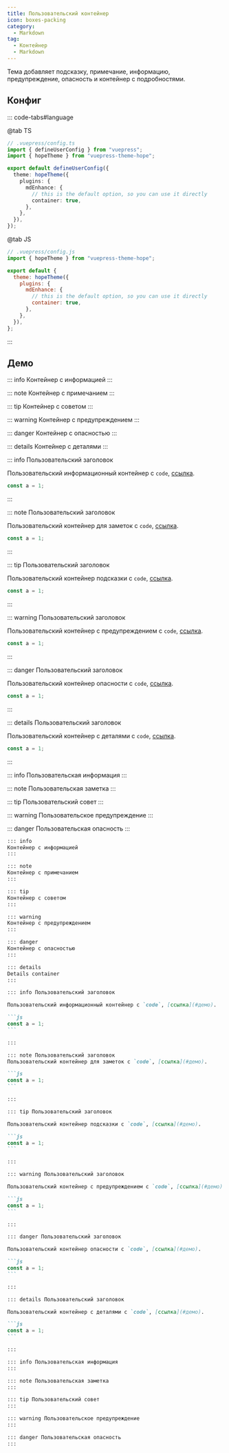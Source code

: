 ```yaml
---
title: Пользовательский контейнер
icon: boxes-packing
category:
  - Markdown
tag:
  - Контейнер
  - Markdown
---
```


Тема добавляет подсказку, примечание, информацию, предупреждение, опасность и контейнер с подробностями.

<!-- more -->

## Конфиг

::: code-tabs#language

@tab TS

```ts {8-11}
// .vuepress/config.ts
import { defineUserConfig } from "vuepress";
import { hopeTheme } from "vuepress-theme-hope";

export default defineUserConfig({
  theme: hopeTheme({
    plugins: {
      mdEnhance: {
        // this is the default option, so you can use it directly
        container: true,
      },
    },
  }),
});
```

@tab JS

```js {7-10}
// .vuepress/config.js
import { hopeTheme } from "vuepress-theme-hope";

export default {
  theme: hopeTheme({
    plugins: {
      mdEnhance: {
        // this is the default option, so you can use it directly
        container: true,
      },
    },
  }),
};
```

:::

## Демо

::: info
Контейнер с информацией
:::

::: note
Контейнер с примечанием
:::

::: tip
Контейнер с советом
:::

::: warning
Контейнер с предупреждением
:::

::: danger
Контейнер с опасностью
:::

::: details
Контейнер с деталями
:::

::: info Пользовательский заголовок

Пользовательский информационный контейнер с `code`, [ссылка](#демо).

```js
const a = 1;
```

:::

::: note Пользовательский заголовок

Пользовательский контейнер для заметок с `code`, [ссылка](#демо).

```js
const a = 1;
```

:::

::: tip Пользовательский заголовок

Пользовательский контейнер подсказки с `code`, [ссылка](#демо).

```js
const a = 1;
```

:::

::: warning Пользовательский заголовок

Пользовательский контейнер с предупреждением с `code`, [ссылка](#демо).

```js
const a = 1;
```

:::

::: danger Пользовательский заголовок

Пользовательский контейнер опасности с `code`, [ссылка](#демо).

```js
const a = 1;
```

:::

::: details Пользовательский заголовок

Пользовательский контейнер с деталями с `code`, [ссылка](#демо).

```js
const a = 1;
```

:::

::: info Пользовательская информация
:::

::: note Пользовательская заметка
:::

::: tip Пользовательский совет
:::

::: warning Пользовательское предупреждение
:::

::: danger Пользовательская опасность
:::

````md
::: info
Контейнер с информацией
:::

::: note
Контейнер с примечанием
:::

::: tip
Контейнер с советом
:::

::: warning
Контейнер с предупреждением
:::

::: danger
Контейнер с опасностью
:::

::: details
Details container
:::

::: info Пользовательский заголовок

Пользовательский информационный контейнер с `code`, [ссылка](#демо).

```js
const a = 1;
```

:::

::: note Пользовательский заголовок
Пользовательский контейнер для заметок с `code`, [ссылка](#демо).

```js
const a = 1;
```

:::

::: tip Пользовательский заголовок

Пользовательский контейнер подсказки с `code`, [ссылка](#демо).

```js
const a = 1;
```

:::

::: warning Пользовательский заголовок

Пользовательский контейнер с предупреждением с `code`, [ссылка](#демо).

```js
const a = 1;
```

:::

::: danger Пользовательский заголовок

Пользовательский контейнер опасности с `code`, [ссылка](#демо).

```js
const a = 1;
```

:::

::: details Пользовательский заголовок

Пользовательский контейнер с деталями с `code`, [ссылка](#демо).

```js
const a = 1;
```

:::

::: info Пользовательская информация
:::

::: note Пользовательская заметка
:::

::: tip Пользовательский совет
:::

::: warning Пользовательское предупреждение
:::

::: danger Пользовательская опасность
:::
````
